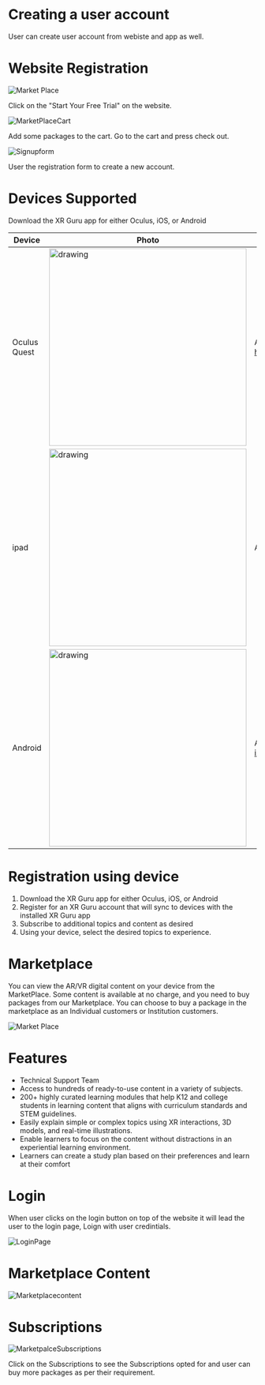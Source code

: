 # Creating a user account

User can create user account from webiste and app as well.

# Website Registration
![Market Place](https://user-images.githubusercontent.com/101865042/159876748-d0876123-9d8b-492a-b22e-06947d81bfaf.PNG)

Click on the "Start Your Free Trial" on the website.


![MarketPlaceCart](https://user-images.githubusercontent.com/101865042/159876934-f56ca441-4ba4-48b2-a732-9c7de53d4ca8.PNG)


Add some packages to the cart.
Go to the cart and press check out.


![Signupform](https://user-images.githubusercontent.com/101865042/159876992-1f34d7fb-1aea-4fcd-b1b1-75ffbf7b9447.PNG)

User the registration form to create a new account.

# Devices Supported

Download the XR Guru app for either Oculus, iOS, or Android


|  Device |  Photo  |  App |
| - | - | - |
| Oculus Quest|<img src="https://user-images.githubusercontent.com/101865042/159675291-8aecdc17-eba3-4947-a314-5a3317994cad.jpg" alt="drawing" style="width:400px;"/>|App link :- https://www.oculus.com/experiences/quest/3694537353974790/|
| ipad | <img src="https://user-images.githubusercontent.com/101865042/159673991-235572dd-8953-405d-93f7-8b7007be007b.png" alt="drawing" style="width:400px;"/> |App link :- https://apps.apple.com/us/app/xr-guru/id1455596517 |
| Android | <img src="https://user-images.githubusercontent.com/101865042/159866372-32d3662c-0a9e-4615-b6cd-69b4e1405f5c.PNG" alt="drawing" style="width:400px;"/> | App link :- https://play.google.com/store/apps/details?id=com.holopundits.xrguru |


# Registration using device

1. Download the XR Guru app for either Oculus, iOS, or Android
2. Register for an XR Guru account that will sync to devices with the installed XR Guru app
3. Subscribe to additional topics and content as desired
4. Using your device, select the desired topics to experience.


# Marketplace

You can view the AR/VR digital content on your device from the MarketPlace. Some content is available at no charge, and you need to buy packages from our Marketplace.
You can choose to buy a package in the marketplace as an Individual customers or Institution customers.

![Market Place](https://user-images.githubusercontent.com/101865042/159876748-d0876123-9d8b-492a-b22e-06947d81bfaf.PNG)


# Features

- Technical Support Team
- Access to hundreds of ready-to-use content in a variety of subjects.
- 200+ highly curated learning modules that help K12 and college students in learning content that aligns with curriculum standards and STEM guidelines.
- Easily explain simple or complex topics using XR interactions, 3D models, and real-time illustrations.
- Enable learners to focus on the content without distractions in an experiential learning environment.
- Learners can create a study plan based on their preferences and learn at their comfort


# Login
When user clicks on the login button on top of the website it will lead the user to the login page, Loign with user credintials.


 ![LoginPage](https://user-images.githubusercontent.com/101865042/159888760-8f0e8414-7a79-4c7a-bd8b-1289af050539.PNG)


# Marketplace Content


![Marketplacecontent](https://user-images.githubusercontent.com/101865042/159878238-36a78075-f8d1-4af4-bf28-de6905b1c071.PNG)


# Subscriptions


![MarketpalceSubscriptions](https://user-images.githubusercontent.com/101865042/159879181-2490d8f4-e4a5-44bf-9e54-b40a51ce6114.PNG)


Click on the Subscriptions to see the Subscriptions opted for and user can  buy more packages as per their requirement.

